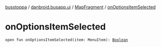 [busstoppa](../../index.md) / [danbroid.busapp.ui](../index.md) / [MapFragment](index.md) / [onOptionsItemSelected](./on-options-item-selected.md)

# onOptionsItemSelected

`open fun onOptionsItemSelected(item: MenuItem): `[`Boolean`](https://kotlinlang.org/api/latest/jvm/stdlib/kotlin/-boolean/index.html)